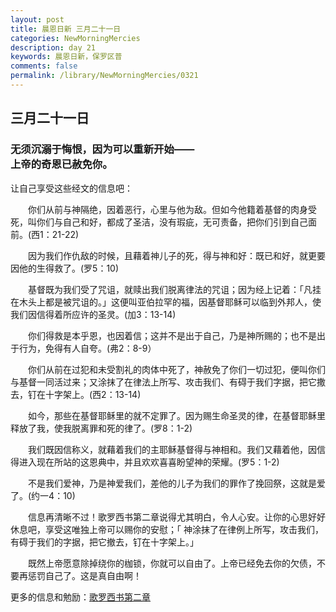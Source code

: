 ```yaml
---
layout: post
title: 晨恩日新 三月二十一日
categories: NewMorningMercies
description: day 21
keywords: 晨恩日新，保罗区普
comments: false
permalink: /library/NewMorningMercies/0321
---
```


## 三月二十一日 

### 无须沉溺于悔恨，因为可以重新开始—— <br> 上帝的奇恩已赦免你。


让自己享受这些经文的信息吧：

&emsp;&emsp;你们从前与神隔绝，因着恶行，心里与他为敌。但如今他籍着基督的肉身受死，叫你们与自己和好，都成了圣洁，没有瑕疵，无可责备，把你们引到自己面前。(西1：21-22)

&emsp;&emsp;因为我们作仇敌的时候，且藉着神儿子的死，得与神和好：既已和好，就更要因他的生得救了。(罗5：10)

&emsp;&emsp;基督既为我们受了咒诅，就赎出我们脱离律法的咒诅；因为经上记着：「凡挂在木头上都是被咒诅的。」这便叫亚伯拉罕的福，因基督耶稣可以临到外邦人，使我们因信得着所应许的圣灵。(加3：13-14)

&emsp;&emsp;你们得救是本乎恩，也因着信；这并不是出于自己，乃是神所赐的；也不是出于行为，免得有人自夸。(弗2：8-9）

&emsp;&emsp;你们从前在过犯和未受割礼的肉体中死了，神赦免了你们一切过犯，便叫你们与基督一同活过来；又涂抹了在律法上所写、攻击我们、有碍于我们字据，把它撒去，钉在十字架上。(西2：13-14)

&emsp;&emsp;如今，那些在基督耶稣里的就不定罪了。因为赐生命圣灵的律，在基督耶稣里释放了我，使我脱离罪和死的律了。(罗8：1-2)

&emsp;&emsp;我们既因信称义，就藉着我们的主耶稣基督得与神相和。我们又藉着他，因信得进入现在所站的这恩典中，并且欢欢喜喜盼望神的荣耀。(罗5：1-2)

&emsp;&emsp;不是我们爱神，乃是神爱我们，差他的儿子为我们的罪作了挽回祭，这就是爱了。(约一4：10)

&emsp;&emsp;信息再清晰不过！歌罗西书第二章说得尤其明白，令人心安。让你的心思好好休息吧，享受这唯独上帝可以赐你的安慰；「 神涂抹了在律例上所写，攻击我们，有碍于我们的字据，把它撤去，钉在十字架上。」

&emsp;&emsp;既然上帝愿意除掉绕你的枷锁，你就可以自由了。上帝已经免去你的欠债，不要再惩罚自己了。这是真自由啊！


更多的信息和勉励：[歌罗西书第二章](http://rcuv.hkbs.org.hk/CUNP1s/COL/2/)